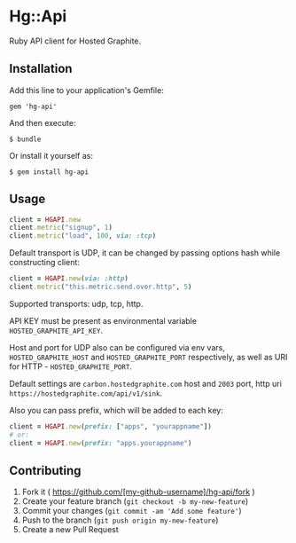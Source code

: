 # Hg::Api

Ruby API client for Hosted Graphite.

## Installation

Add this line to your application's Gemfile:

    gem 'hg-api'

And then execute:

    $ bundle

Or install it yourself as:

    $ gem install hg-api

## Usage

```ruby
client = HGAPI.new
client.metric("signup", 1)
client.metric("load", 100, via: :tcp)
```

Default transport is UDP, it can be changed by passing options hash while
constructing client:

```ruby
client = HGAPI.new(via: :http)
client.metric("this.metric.send.over.http", 5)
```

Supported transports: udp, tcp, http.

API KEY must be present as environmental variable `HOSTED_GRAPHITE_API_KEY`.

Host and port for UDP also can be configured via env vars, `HOSTED_GRAPHITE_HOST`
and `HOSTED_GRAPHITE_PORT` respectively, as well as URI for HTTP - `HOSTED_GRAPHITE_PORT`.

Default settings are `carbon.hostedgraphite.com` host and `2003` port, http uri `https://hostedgraphite.com/api/v1/sink`.

Also you can pass prefix, which will be added to each key:


```ruby
client = HGAPI.new(prefix: ["apps", "yourappname"])
# or:
client = HGAPI.new(prefix: "apps.yourappname")
```

## Contributing

1. Fork it ( https://github.com/[my-github-username]/hg-api/fork )
2. Create your feature branch (`git checkout -b my-new-feature`)
3. Commit your changes (`git commit -am 'Add some feature'`)
4. Push to the branch (`git push origin my-new-feature`)
5. Create a new Pull Request
